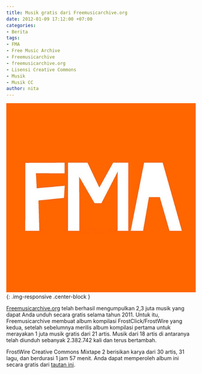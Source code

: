 ```yaml
---
title: Musik gratis dari Freemusicarchive.org
date: 2012-01-09 17:12:00 +07:00
categories:
- Berita
tags:
- FMA
- Free Music Archive
- Freemusicarchive
- freemusicarchive.org
- Lisensi Creative Commons
- Musik
- Musik CC
author: nita
---
```


![orangesq.jpg](/uploads/orangesq.jpg){: .img-responsive .center-block }

[Freemusicarchive.org](http://freemusicarchive.org/) telah berhasil mengumpulkan 2,3 juta musik yang dapat Anda unduh secara gratis selama tahun 2011. Untuk itu, Freemusicarchive membuat album kompilasi FrostClick/FrostWire yang kedua, setelah sebelumnya merilis album kompilasi pertama untuk merayakan 1 juta musik gratis dari 21 artis. Musik dari 18 artis di antaranya telah diunduh sebanyak 2.382.742 kali dan terus bertambah.

FrostWire Creative Commons Mixtape 2 berisikan karya dari 30 artis, 31 lagu, dan berdurasi 1 jam 57 menit. Anda dapat memperoleh album ini secara gratis dari [tautan ini](http://freemusicarchive.org/curator/FrostClick/blog/FrostClick_presents_FrostWire_Creative_Commons_Mixtape_2_1966).
